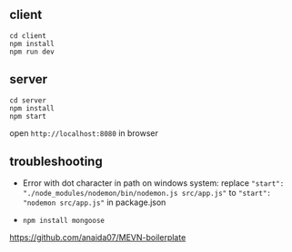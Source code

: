 ## client
```
cd client
npm install
npm run dev
```

## server
```
cd server
npm install
npm start
```

open `http://localhost:8080` in browser

## troubleshooting

- Error with dot character in path on windows system:
replace `"start": "./node_modules/nodemon/bin/nodemon.js src/app.js"` to `"start": "nodemon src/app.js"` in package.json

- `npm install mongoose`

https://github.com/anaida07/MEVN-boilerplate
